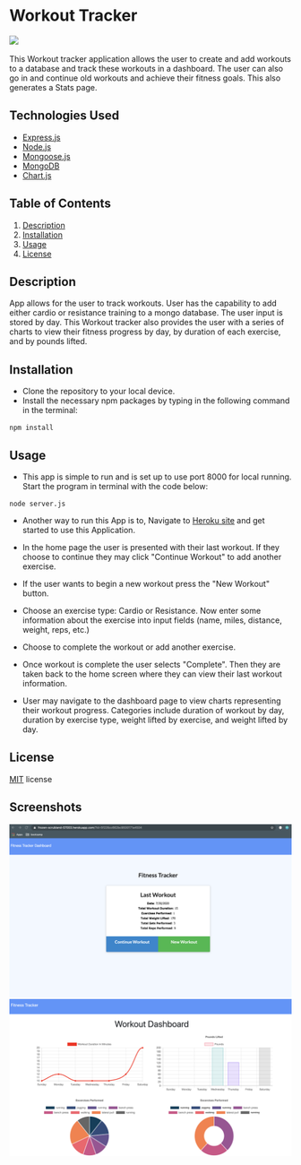# Workout Tracker
![](https://img.shields.io/badge/License-MIT-important)

This Workout tracker application allows the user to create and add workouts to a database and track these workouts in a dashboard. The user can also go in and continue old workouts and achieve their fitness goals. This also generates a Stats page.
 

## Technologies Used

* [Express.js](https://expressjs.com/)
* [Node.js](https://nodejs.org/en/)
* [Mongoose.js](https://mongoosejs.com/)
* [MongoDB](https://www.mongodb.com/)
* [Chart.js](https://www.chartjs.org/)


## Table of Contents

1. [Description](#Description)
2. [Installation](#Installation)
3. [Usage](#Usage)
4. [License](#License)


## Description

App allows for the user to track workouts. User has the capability to add either cardio or resistance training to a mongo database. The user input is stored by day. This Workout tracker also provides the user with a series of charts to view their fitness progress by day, by duration of each exercise, and by pounds lifted.


## Installation

* Clone the repository to your local device.
* Install the necessary npm packages by typing in the following command in the terminal:

```
npm install
```

## Usage

* This app is simple to run and is set up to use port 8000 for local running. Start the program in terminal with the code below:

```
node server.js 
```

* Another way to run this App is to, Navigate to [Heroku site](https://frozen-scrubland-57003.herokuapp.com/) and get started to use this Application.

* In the home page the user is presented with their last workout. If they choose to continue they may click "Continue Workout" to add another exercise.
* If the user wants to begin a new workout press the "New Workout" button.
* Choose an exercise type: Cardio or Resistance. Now enter some information about the exercise into input fields (name, miles, distance, weight, reps, etc.)
* Choose to complete the workout or add another exercise.
* Once workout is complete the user selects "Complete". Then they are taken back to the home screen where they can view their last workout information.
* User may navigate to the dashboard page to view charts representing their workout progress. Categories include duration of workout by day, duration by exercise type, weight lifted by exercise, and weight lifted by day.

## License

[MIT](public/assets/license.txt) license

## Screenshots

![](public/assets/images/image1.png)
![](public/assets/images/image2.png)
